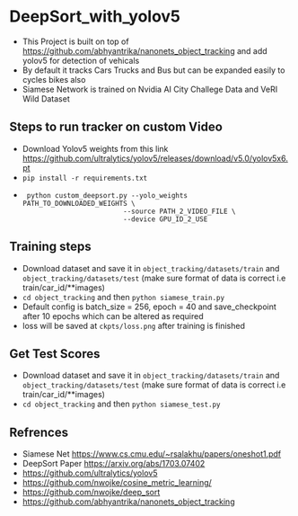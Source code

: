 # DeepSort_with_yolov5
 * This Project is built on top of https://github.com/abhyantrika/nanonets_object_tracking and add yolov5 for detection of vehicals
 * By default it tracks Cars Trucks and Bus but can be expanded easily to cycles bikes also 
 * Siamese Network is trained on Nvidia AI City Challege Data and VeRI Wild Dataset


## Steps to run tracker on custom Video
 * Download Yolov5 weights from this link https://github.com/ultralytics/yolov5/releases/download/v5.0/yolov5x6.pt
 * ```pip install -r requirements.txt ```
 * ```
    python custom_deepsort.py --yolo_weights PATH_TO_DOWNLOADED_WEIGHTS \
                            --source PATH_2_VIDEO_FILE \
                            --device GPU_ID_2_USE 
    ```
## Training steps 
 * Download dataset and save it in ``` object_tracking/datasets/train ``` and ``` object_tracking/datasets/test ``` (make sure format of data is correct i.e train/car_id/**images)
 * ```cd object_tracking``` and then  ```python siamese_train.py```
 * Default config is batch_size = 256, epoch = 40 and save_checkpoint after 10 epochs which can be altered as required 
 * loss will be saved at ```ckpts/loss.png``` after training is finished

## Get Test Scores 
 * Download dataset and save it in ``` object_tracking/datasets/train ``` and ``` object_tracking/datasets/test ``` (make sure format of data is correct i.e train/car_id/**images)
 * ```cd object_tracking``` and then  ```python siamese_test.py```
## Refrences 
 * Siamese Net https://www.cs.cmu.edu/~rsalakhu/papers/oneshot1.pdf
 * DeepSort Paper https://arxiv.org/abs/1703.07402
 * https://github.com/ultralytics/yolov5
 * https://github.com/nwojke/cosine_metric_learning/
 * https://github.com/nwojke/deep_sort
 * https://github.com/abhyantrika/nanonets_object_tracking
